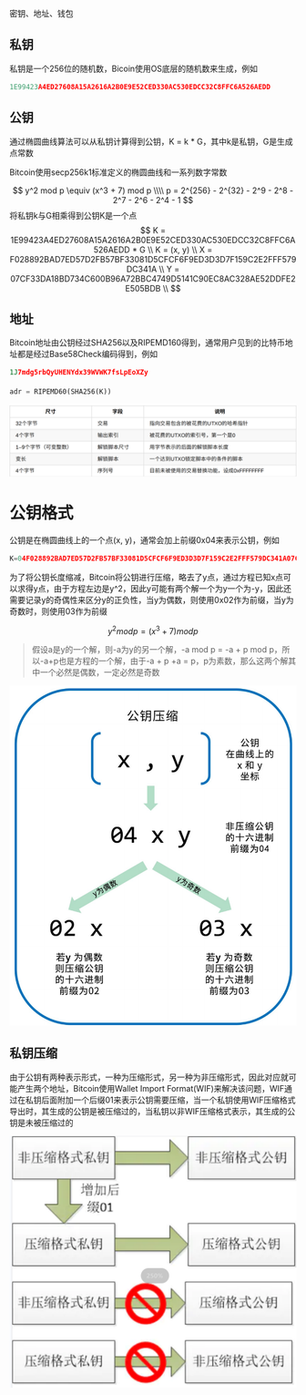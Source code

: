 密钥、地址、钱包

## 私钥

私钥是一个256位的随机数，Bicoin使用OS底层的随机数来生成，例如

```python
1E99423A4ED27608A15A2616A2B0E9E52CED330AC530EDCC32C8FFC6A526AEDD
```

## 公钥

通过椭圆曲线算法可以从私钥计算得到公钥，K = k * G，其中k是私钥，G是生成点常数

Bitcoin使用secp256k1标准定义的椭圆曲线和一系列数字常数      

$$
y^2 mod p \equiv (x^3 + 7) mod p \\\\
p = 2^{256} - 2^{32} - 2^9 - 2^8 - 2^7 - 2^6 - 2^4 - 1
$$
将私钥k与G相乘得到公钥K是一个点
$$
K = 1E99423A4ED27608A15A2616A2B0E9E52CED330AC530EDCC32C8FFC6A526AEDD * G \\
K = (x, y) \\
X = F028892BAD7ED57D2FB57BF33081D5CFCF6F9ED3D3D7F159C2E2FFF579DC341A \\
Y = 07CF33DA18BD734C600B96A72BBC4749D5141C90EC8AC328AE52DDFE2E505BDB \\
$$

## 地址

Bitcoin地址由公钥经过SHA256以及RIPEMD160得到，通常用户见到的比特币地址都是经过Base58Check编码得到，例如

```python
1J7mdg5rbQyUHENYdx39WVWK7fsLpEoXZy

adr = RIPEMD60(SHA256(K))
```

![download7](../../img/download7-1645789584402.jpg)

# 公钥格式

公钥是在椭圆曲线上的一个点(x, y)，通常会加上前缀0x04来表示公钥，例如

```python
K=04F028892BAD7ED57D2FB57BF33081D5CFCF6F9ED3D3D7F159C2E2FFF579DC341A07CF33DA18BD734C600B96A72BBC4749D5141C90EC8AC328AE52DDFE2E505BDB
```

为了将公钥长度缩减，Bitcoin将公钥进行压缩，略去了y点，通过方程已知x点可以求得y点，由于方程左边是y^2，因此y可能有两个解一个为y一个为-y，因此还需要记录y的奇偶性来区分y的正负性，当y为偶数，则使用0x02作为前缀，当y为奇数时，则使用03作为前缀

$$
y^2 mod p = (x^3 + 7) mod p
$$


> 假设a是y的一个解，则-a为y的另一个解，-a mod p = -a + p mod p，所以-a+p也是方程的一个解，由于-a + p +a = p，p为素数，那么这两个解其中一个必然是偶数，一定必然是奇数

![download11](../../img/download11.jpg)

## 私钥压缩

由于公钥有两种表示形式，一种为压缩形式，另一种为非压缩形式，因此对应就可能产生两个地址，Bitcoin使用Wallet Import Format(WIF)来解决该问题，WIF通过在私钥后面附加一个后缀01来表示公钥需要压缩，当一个私钥使用WIF压缩格式导出时，其生成的公钥是被压缩过的，当私钥以非WIF压缩格式表示，其生成的公钥是未被压缩过的

![download12](../../img/download12.jpg)

